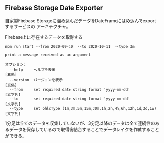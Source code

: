 ## Firebase Storage Date Exporter
自家製Firebase Storageに溜め込んだデータをDateFrameにはめ込んでexportするサービスの
アーキテクチャ。

Firebase上に存在するデータを取得する

```
npm run start --from 2020-09-10  --to 2020-10-11  --type 3m
```

```
print a message received as an argument

オプション:
  --help     ヘルプを表示                                                 [真偽]
  --version  バージョンを表示                                             [真偽]
  --from     set required date string format 'yyyy-mm-dd'               [文字列]
  --to       set required date string format 'yyyy-mm-dd'               [文字列]
  --type     set ohlcType (1m,3m,5m,15m,30m,1h,2h,4h,6h,12h,1d,3d,1w)   [文字列]
```

1分足は全てのデータを収集していないが、3分足以降のデータは全て連続性のあるデータを保存しているので取得後結合することでデータレイクを作成することができる。